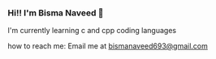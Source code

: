 ### Hi!! I'm Bisma Naveed 👋



I'm currently learning c and cpp coding languages 

how to reach me:
Email me at bismanaveed693@gmail.com
